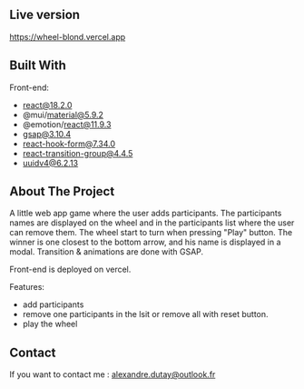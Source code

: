 ## Live version
https://wheel-blond.vercel.app


## Built With

Front-end:
- react@18.2.0
- @mui/material@5.9.2
- @emotion/react@11.9.3
- gsap@3.10.4
- react-hook-form@7.34.0
- react-transition-group@4.4.5
- uuidv4@6.2.13



## About The Project
A little web app game where the user adds participants. The participants names are displayed on the wheel and in the participants list where the user can remove them.
The wheel start to turn when pressing "Play" button. The winner is one closest to the bottom arrow, and his name is displayed in a modal.
Transition & animations are done with GSAP.


Front-end is deployed on vercel.

Features: 
- add participants
- remove one participants in the lsit or remove all with reset button.
- play the wheel


## Contact
If you want to contact me : alexandre.dutay@outlook.fr
